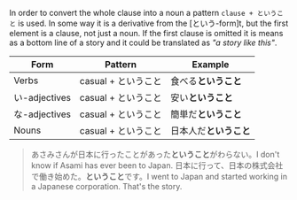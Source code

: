 In order to convert the whole clause into a noun a pattern `clause + ということ` is used. In some way it is a derivative from the [という-form]t, but the first element is a clause, not just a noun. If the first clause is omitted it is means as a bottom line of a story and it could be translated as *"a story like this"*.

|Form|Pattern|Example|
|-|-|-|
|Verbs|casual + ということ|食べる**ということ**|
|い-adjectives|casual + ということ|安い**ということ**|
|な-adjectives|casual + ということ|簡単だ**ということ**|
|Nouns|casual + ということ|日本人だ**ということ**|

>あさみさんが日本に行ったことがあった**ということ**がわらない。I don't know if Asami has ever been to Japan.
>日本に行って、日本の株式会社で働き始めた。**ということ**です。I went to Japan and started working in a Japanese corporation. That's the story.